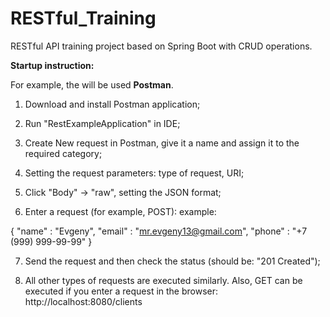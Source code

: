 # RESTful_Training
RESTful API training project based on Spring Boot with CRUD operations.

**Startup instruction:**

For example, the will be used **Postman**.

1) Download and install Postman application;

2) Run "RestExampleApplication" in IDE;

3) Create New request in Postman, give it a name and assign it to the required category;

4) Setting the request parameters: type of request, URI;

5) Click "Body" -> "raw", setting the JSON format;

6) Enter a request (for example, POST):
example:

{
"name" : "Evgeny",
"email" : "mr.evgeny13@gmail.com",
"phone" : "+7 (999) 999-99-99"
}

7) Send the request and then check the status (should be: "201 Created");

8) All other types of requests are executed similarly. Also, GET can be executed if you enter a request in the browser: http://localhost:8080/clients
